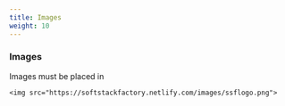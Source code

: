 ```yaml
---
title: Images
weight: 10
---
```


### Images
Images must be placed in 
```
<img src="https://softstackfactory.netlify.com/images/ssflogo.png">
```